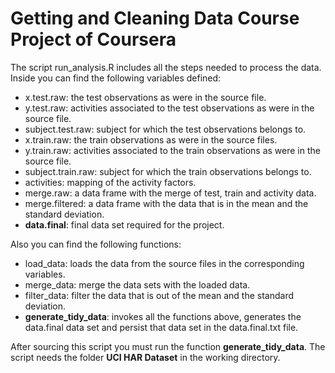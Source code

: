 # Getting and Cleaning Data Course Project of Coursera

The script run_analysis.R includes all the steps needed to process the data.
Inside you can find the following variables defined:  
- x.test.raw: the test observations as were in the source file.  
- y.test.raw: activities associated to the test observations as were in the source file.  
- subject.test.raw: subject for which the test observations belongs to.  
- x.train.raw: the train observations as were in the source files.  
- y.train.raw: activities associated to the train observations as were in the source file.  
- subject.train.raw: subject for which the train observations belongs to.  
- activities: mapping of the activity factors.  
- merge.raw: a data frame with the merge of test, train and activity data.  
- merge.filtered: a data frame with the data that is in the mean and the standard deviation.  
- **data.final**: final data set required for the project.  

Also you can find the following functions:
- load_data: loads the data from the source files in the corresponding variables.
- merge_data: merge the data sets with the loaded data.
- filter_data: filter the data that is out of the mean and the standard deviation.
- **generate_tidy_data**: invokes all the functions above, generates the data.final data set and persist that data set in the data.final.txt file.

After sourcing this script you must run the function **generate_tidy_data**.
The script needs the folder **UCI HAR Dataset** in the working directory.
